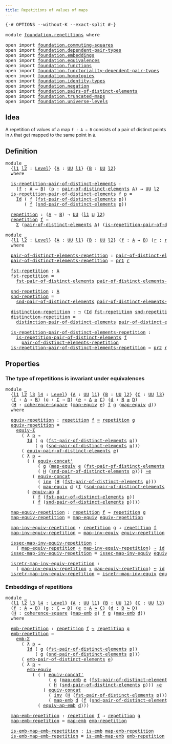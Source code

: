 ```yaml
---
title: Repetitions of values of maps
---
```


<pre class="Agda"><a id="55" class="Symbol">{-#</a> <a id="59" class="Keyword">OPTIONS</a> <a id="67" class="Pragma">--without-K</a> <a id="79" class="Pragma">--exact-split</a> <a id="93" class="Symbol">#-}</a>

<a id="98" class="Keyword">module</a> <a id="105" href="foundation.repetitions.html" class="Module">foundation.repetitions</a> <a id="128" class="Keyword">where</a>

<a id="135" class="Keyword">open</a> <a id="140" class="Keyword">import</a> <a id="147" href="foundation.commuting-squares.html" class="Module">foundation.commuting-squares</a>
<a id="176" class="Keyword">open</a> <a id="181" class="Keyword">import</a> <a id="188" href="foundation.dependent-pair-types.html" class="Module">foundation.dependent-pair-types</a>
<a id="220" class="Keyword">open</a> <a id="225" class="Keyword">import</a> <a id="232" href="foundation.embeddings.html" class="Module">foundation.embeddings</a>
<a id="254" class="Keyword">open</a> <a id="259" class="Keyword">import</a> <a id="266" href="foundation.equivalences.html" class="Module">foundation.equivalences</a>
<a id="290" class="Keyword">open</a> <a id="295" class="Keyword">import</a> <a id="302" href="foundation.functions.html" class="Module">foundation.functions</a>
<a id="323" class="Keyword">open</a> <a id="328" class="Keyword">import</a> <a id="335" href="foundation.functoriality-dependent-pair-types.html" class="Module">foundation.functoriality-dependent-pair-types</a>
<a id="381" class="Keyword">open</a> <a id="386" class="Keyword">import</a> <a id="393" href="foundation.homotopies.html" class="Module">foundation.homotopies</a>
<a id="415" class="Keyword">open</a> <a id="420" class="Keyword">import</a> <a id="427" href="foundation.identity-types.html" class="Module">foundation.identity-types</a>
<a id="453" class="Keyword">open</a> <a id="458" class="Keyword">import</a> <a id="465" href="foundation.negation.html" class="Module">foundation.negation</a>
<a id="485" class="Keyword">open</a> <a id="490" class="Keyword">import</a> <a id="497" href="foundation.pairs-of-distinct-elements.html" class="Module">foundation.pairs-of-distinct-elements</a>
<a id="535" class="Keyword">open</a> <a id="540" class="Keyword">import</a> <a id="547" href="foundation.truncated-maps.html" class="Module">foundation.truncated-maps</a>
<a id="573" class="Keyword">open</a> <a id="578" class="Keyword">import</a> <a id="585" href="foundation.universe-levels.html" class="Module">foundation.universe-levels</a>
</pre>
## Idea

A repetition of values of a map `f : A → B` consists of a pair of distinct points in `A` that get mapped to the same point in `B`.

## Definition

<pre class="Agda"><a id="781" class="Keyword">module</a> <a id="788" href="foundation.repetitions.html#788" class="Module">_</a>
  <a id="792" class="Symbol">{</a><a id="793" href="foundation.repetitions.html#793" class="Bound">l1</a> <a id="796" href="foundation.repetitions.html#796" class="Bound">l2</a> <a id="799" class="Symbol">:</a> <a id="801" href="Agda.Primitive.html#597" class="Postulate">Level</a><a id="806" class="Symbol">}</a> <a id="808" class="Symbol">{</a><a id="809" href="foundation.repetitions.html#809" class="Bound">A</a> <a id="811" class="Symbol">:</a> <a id="813" href="foundation-core.universe-levels.html#222" class="Primitive">UU</a> <a id="816" href="foundation.repetitions.html#793" class="Bound">l1</a><a id="818" class="Symbol">}</a> <a id="820" class="Symbol">{</a><a id="821" href="foundation.repetitions.html#821" class="Bound">B</a> <a id="823" class="Symbol">:</a> <a id="825" href="foundation-core.universe-levels.html#222" class="Primitive">UU</a> <a id="828" href="foundation.repetitions.html#796" class="Bound">l2</a><a id="830" class="Symbol">}</a>
  <a id="834" class="Keyword">where</a>

  <a id="843" href="foundation.repetitions.html#843" class="Function">is-repetition-pair-of-distinct-elements</a> <a id="883" class="Symbol">:</a>
    <a id="889" class="Symbol">(</a><a id="890" href="foundation.repetitions.html#890" class="Bound">f</a> <a id="892" class="Symbol">:</a> <a id="894" href="foundation.repetitions.html#809" class="Bound">A</a> <a id="896" class="Symbol">→</a> <a id="898" href="foundation.repetitions.html#821" class="Bound">B</a><a id="899" class="Symbol">)</a> <a id="901" class="Symbol">(</a><a id="902" href="foundation.repetitions.html#902" class="Bound">p</a> <a id="904" class="Symbol">:</a> <a id="906" href="foundation.pairs-of-distinct-elements.html#1420" class="Function">pair-of-distinct-elements</a> <a id="932" href="foundation.repetitions.html#809" class="Bound">A</a><a id="933" class="Symbol">)</a> <a id="935" class="Symbol">→</a> <a id="937" href="foundation-core.universe-levels.html#222" class="Primitive">UU</a> <a id="940" href="foundation.repetitions.html#796" class="Bound">l2</a>
  <a id="945" href="foundation.repetitions.html#843" class="Function">is-repetition-pair-of-distinct-elements</a> <a id="985" href="foundation.repetitions.html#985" class="Bound">f</a> <a id="987" href="foundation.repetitions.html#987" class="Bound">p</a> <a id="989" class="Symbol">=</a>
    <a id="995" href="foundation-core.identity-types.html#641" class="Datatype">Id</a> <a id="998" class="Symbol">(</a> <a id="1000" href="foundation.repetitions.html#985" class="Bound">f</a> <a id="1002" class="Symbol">(</a><a id="1003" href="foundation.pairs-of-distinct-elements.html#1623" class="Function">fst-pair-of-distinct-elements</a> <a id="1033" href="foundation.repetitions.html#987" class="Bound">p</a><a id="1034" class="Symbol">))</a>
       <a id="1044" class="Symbol">(</a> <a id="1046" href="foundation.repetitions.html#985" class="Bound">f</a> <a id="1048" class="Symbol">(</a><a id="1049" href="foundation.pairs-of-distinct-elements.html#1700" class="Function">snd-pair-of-distinct-elements</a> <a id="1079" href="foundation.repetitions.html#987" class="Bound">p</a><a id="1080" class="Symbol">))</a>
  
  <a id="1088" href="foundation.repetitions.html#1088" class="Function">repetition</a> <a id="1099" class="Symbol">:</a> <a id="1101" class="Symbol">(</a><a id="1102" href="foundation.repetitions.html#809" class="Bound">A</a> <a id="1104" class="Symbol">→</a> <a id="1106" href="foundation.repetitions.html#821" class="Bound">B</a><a id="1107" class="Symbol">)</a> <a id="1109" class="Symbol">→</a> <a id="1111" href="foundation-core.universe-levels.html#222" class="Primitive">UU</a> <a id="1114" class="Symbol">(</a><a id="1115" href="foundation.repetitions.html#793" class="Bound">l1</a> <a id="1118" href="Agda.Primitive.html#810" class="Primitive Operator">⊔</a> <a id="1120" href="foundation.repetitions.html#796" class="Bound">l2</a><a id="1122" class="Symbol">)</a>
  <a id="1126" href="foundation.repetitions.html#1088" class="Function">repetition</a> <a id="1137" href="foundation.repetitions.html#1137" class="Bound">f</a> <a id="1139" class="Symbol">=</a>
    <a id="1145" href="foundation-core.dependent-pair-types.html#502" class="Record">Σ</a> <a id="1147" class="Symbol">(</a><a id="1148" href="foundation.pairs-of-distinct-elements.html#1420" class="Function">pair-of-distinct-elements</a> <a id="1174" href="foundation.repetitions.html#809" class="Bound">A</a><a id="1175" class="Symbol">)</a> <a id="1177" class="Symbol">(</a><a id="1178" href="foundation.repetitions.html#843" class="Function">is-repetition-pair-of-distinct-elements</a> <a id="1218" href="foundation.repetitions.html#1137" class="Bound">f</a><a id="1219" class="Symbol">)</a>

<a id="1222" class="Keyword">module</a> <a id="1229" href="foundation.repetitions.html#1229" class="Module">_</a>
  <a id="1233" class="Symbol">{</a><a id="1234" href="foundation.repetitions.html#1234" class="Bound">l1</a> <a id="1237" href="foundation.repetitions.html#1237" class="Bound">l2</a> <a id="1240" class="Symbol">:</a> <a id="1242" href="Agda.Primitive.html#597" class="Postulate">Level</a><a id="1247" class="Symbol">}</a> <a id="1249" class="Symbol">{</a><a id="1250" href="foundation.repetitions.html#1250" class="Bound">A</a> <a id="1252" class="Symbol">:</a> <a id="1254" href="foundation-core.universe-levels.html#222" class="Primitive">UU</a> <a id="1257" href="foundation.repetitions.html#1234" class="Bound">l1</a><a id="1259" class="Symbol">}</a> <a id="1261" class="Symbol">{</a><a id="1262" href="foundation.repetitions.html#1262" class="Bound">B</a> <a id="1264" class="Symbol">:</a> <a id="1266" href="foundation-core.universe-levels.html#222" class="Primitive">UU</a> <a id="1269" href="foundation.repetitions.html#1237" class="Bound">l2</a><a id="1271" class="Symbol">}</a> <a id="1273" class="Symbol">(</a><a id="1274" href="foundation.repetitions.html#1274" class="Bound">f</a> <a id="1276" class="Symbol">:</a> <a id="1278" href="foundation.repetitions.html#1250" class="Bound">A</a> <a id="1280" class="Symbol">→</a> <a id="1282" href="foundation.repetitions.html#1262" class="Bound">B</a><a id="1283" class="Symbol">)</a> <a id="1285" class="Symbol">(</a><a id="1286" href="foundation.repetitions.html#1286" class="Bound">r</a> <a id="1288" class="Symbol">:</a> <a id="1290" href="foundation.repetitions.html#1088" class="Function">repetition</a> <a id="1301" href="foundation.repetitions.html#1274" class="Bound">f</a><a id="1302" class="Symbol">)</a>
  <a id="1306" class="Keyword">where</a>

  <a id="1315" href="foundation.repetitions.html#1315" class="Function">pair-of-distinct-elements-repetition</a> <a id="1352" class="Symbol">:</a> <a id="1354" href="foundation.pairs-of-distinct-elements.html#1420" class="Function">pair-of-distinct-elements</a> <a id="1380" href="foundation.repetitions.html#1250" class="Bound">A</a>
  <a id="1384" href="foundation.repetitions.html#1315" class="Function">pair-of-distinct-elements-repetition</a> <a id="1421" class="Symbol">=</a> <a id="1423" href="foundation-core.dependent-pair-types.html#592" class="Field">pr1</a> <a id="1427" href="foundation.repetitions.html#1286" class="Bound">r</a>

  <a id="1432" href="foundation.repetitions.html#1432" class="Function">fst-repetition</a> <a id="1447" class="Symbol">:</a> <a id="1449" href="foundation.repetitions.html#1250" class="Bound">A</a>
  <a id="1453" href="foundation.repetitions.html#1432" class="Function">fst-repetition</a> <a id="1468" class="Symbol">=</a>
    <a id="1474" href="foundation.pairs-of-distinct-elements.html#1623" class="Function">fst-pair-of-distinct-elements</a> <a id="1504" href="foundation.repetitions.html#1315" class="Function">pair-of-distinct-elements-repetition</a>

  <a id="1544" href="foundation.repetitions.html#1544" class="Function">snd-repetition</a> <a id="1559" class="Symbol">:</a> <a id="1561" href="foundation.repetitions.html#1250" class="Bound">A</a>
  <a id="1565" href="foundation.repetitions.html#1544" class="Function">snd-repetition</a> <a id="1580" class="Symbol">=</a>
    <a id="1586" href="foundation.pairs-of-distinct-elements.html#1700" class="Function">snd-pair-of-distinct-elements</a> <a id="1616" href="foundation.repetitions.html#1315" class="Function">pair-of-distinct-elements-repetition</a>

  <a id="1656" href="foundation.repetitions.html#1656" class="Function">distinction-repetition</a> <a id="1679" class="Symbol">:</a> <a id="1681" href="foundation-core.negation.html#452" class="Function">¬</a> <a id="1683" class="Symbol">(</a><a id="1684" href="foundation-core.identity-types.html#641" class="Datatype">Id</a> <a id="1687" href="foundation.repetitions.html#1432" class="Function">fst-repetition</a> <a id="1702" href="foundation.repetitions.html#1544" class="Function">snd-repetition</a><a id="1716" class="Symbol">)</a>
  <a id="1720" href="foundation.repetitions.html#1656" class="Function">distinction-repetition</a> <a id="1743" class="Symbol">=</a>
    <a id="1749" href="foundation.pairs-of-distinct-elements.html#1783" class="Function">distinction-pair-of-distinct-elements</a> <a id="1787" href="foundation.repetitions.html#1315" class="Function">pair-of-distinct-elements-repetition</a>

  <a id="1827" href="foundation.repetitions.html#1827" class="Function">is-repetition-pair-of-distinct-elements-repetition</a> <a id="1878" class="Symbol">:</a>
    <a id="1884" href="foundation.repetitions.html#843" class="Function">is-repetition-pair-of-distinct-elements</a> <a id="1924" href="foundation.repetitions.html#1274" class="Bound">f</a>
      <a id="1932" href="foundation.repetitions.html#1315" class="Function">pair-of-distinct-elements-repetition</a>
  <a id="1971" href="foundation.repetitions.html#1827" class="Function">is-repetition-pair-of-distinct-elements-repetition</a> <a id="2022" class="Symbol">=</a> <a id="2024" href="foundation-core.dependent-pair-types.html#604" class="Field">pr2</a> <a id="2028" href="foundation.repetitions.html#1286" class="Bound">r</a>
</pre>
## Properties

### The type of repetitions is invariant under equivalences

<pre class="Agda"><a id="2119" class="Keyword">module</a> <a id="2126" href="foundation.repetitions.html#2126" class="Module">_</a>
  <a id="2130" class="Symbol">{</a><a id="2131" href="foundation.repetitions.html#2131" class="Bound">l1</a> <a id="2134" href="foundation.repetitions.html#2134" class="Bound">l2</a> <a id="2137" href="foundation.repetitions.html#2137" class="Bound">l3</a> <a id="2140" href="foundation.repetitions.html#2140" class="Bound">l4</a> <a id="2143" class="Symbol">:</a> <a id="2145" href="Agda.Primitive.html#597" class="Postulate">Level</a><a id="2150" class="Symbol">}</a> <a id="2152" class="Symbol">{</a><a id="2153" href="foundation.repetitions.html#2153" class="Bound">A</a> <a id="2155" class="Symbol">:</a> <a id="2157" href="foundation-core.universe-levels.html#222" class="Primitive">UU</a> <a id="2160" href="foundation.repetitions.html#2131" class="Bound">l1</a><a id="2162" class="Symbol">}</a> <a id="2164" class="Symbol">{</a><a id="2165" href="foundation.repetitions.html#2165" class="Bound">B</a> <a id="2167" class="Symbol">:</a> <a id="2169" href="foundation-core.universe-levels.html#222" class="Primitive">UU</a> <a id="2172" href="foundation.repetitions.html#2134" class="Bound">l2</a><a id="2174" class="Symbol">}</a> <a id="2176" class="Symbol">{</a><a id="2177" href="foundation.repetitions.html#2177" class="Bound">C</a> <a id="2179" class="Symbol">:</a> <a id="2181" href="foundation-core.universe-levels.html#222" class="Primitive">UU</a> <a id="2184" href="foundation.repetitions.html#2137" class="Bound">l3</a><a id="2186" class="Symbol">}</a> <a id="2188" class="Symbol">{</a><a id="2189" href="foundation.repetitions.html#2189" class="Bound">D</a> <a id="2191" class="Symbol">:</a> <a id="2193" href="foundation-core.universe-levels.html#222" class="Primitive">UU</a> <a id="2196" href="foundation.repetitions.html#2140" class="Bound">l4</a><a id="2198" class="Symbol">}</a>
  <a id="2202" class="Symbol">(</a><a id="2203" href="foundation.repetitions.html#2203" class="Bound">f</a> <a id="2205" class="Symbol">:</a> <a id="2207" href="foundation.repetitions.html#2153" class="Bound">A</a> <a id="2209" class="Symbol">→</a> <a id="2211" href="foundation.repetitions.html#2165" class="Bound">B</a><a id="2212" class="Symbol">)</a> <a id="2214" class="Symbol">(</a><a id="2215" href="foundation.repetitions.html#2215" class="Bound">g</a> <a id="2217" class="Symbol">:</a> <a id="2219" href="foundation.repetitions.html#2177" class="Bound">C</a> <a id="2221" class="Symbol">→</a> <a id="2223" href="foundation.repetitions.html#2189" class="Bound">D</a><a id="2224" class="Symbol">)</a> <a id="2226" class="Symbol">(</a><a id="2227" href="foundation.repetitions.html#2227" class="Bound">e</a> <a id="2229" class="Symbol">:</a> <a id="2231" href="foundation.repetitions.html#2153" class="Bound">A</a> <a id="2233" href="foundation-core.equivalences.html#1607" class="Function Operator">≃</a> <a id="2235" href="foundation.repetitions.html#2177" class="Bound">C</a><a id="2236" class="Symbol">)</a> <a id="2238" class="Symbol">(</a><a id="2239" href="foundation.repetitions.html#2239" class="Bound">d</a> <a id="2241" class="Symbol">:</a> <a id="2243" href="foundation.repetitions.html#2165" class="Bound">B</a> <a id="2245" href="foundation-core.equivalences.html#1607" class="Function Operator">≃</a> <a id="2247" href="foundation.repetitions.html#2189" class="Bound">D</a><a id="2248" class="Symbol">)</a>
  <a id="2252" class="Symbol">(</a><a id="2253" href="foundation.repetitions.html#2253" class="Bound">H</a> <a id="2255" class="Symbol">:</a> <a id="2257" href="foundation-core.commuting-squares.html#532" class="Function">coherence-square</a> <a id="2274" class="Symbol">(</a><a id="2275" href="foundation-core.equivalences.html#1807" class="Function">map-equiv</a> <a id="2285" href="foundation.repetitions.html#2227" class="Bound">e</a><a id="2286" class="Symbol">)</a> <a id="2288" href="foundation.repetitions.html#2203" class="Bound">f</a> <a id="2290" href="foundation.repetitions.html#2215" class="Bound">g</a> <a id="2292" class="Symbol">(</a><a id="2293" href="foundation-core.equivalences.html#1807" class="Function">map-equiv</a> <a id="2303" href="foundation.repetitions.html#2239" class="Bound">d</a><a id="2304" class="Symbol">))</a>
  <a id="2309" class="Keyword">where</a>

  <a id="2318" href="foundation.repetitions.html#2318" class="Function">equiv-repetition</a> <a id="2335" class="Symbol">:</a> <a id="2337" href="foundation.repetitions.html#1088" class="Function">repetition</a> <a id="2348" href="foundation.repetitions.html#2203" class="Bound">f</a> <a id="2350" href="foundation-core.equivalences.html#1607" class="Function Operator">≃</a> <a id="2352" href="foundation.repetitions.html#1088" class="Function">repetition</a> <a id="2363" href="foundation.repetitions.html#2215" class="Bound">g</a>
  <a id="2367" href="foundation.repetitions.html#2318" class="Function">equiv-repetition</a> <a id="2384" class="Symbol">=</a>
    <a id="2390" href="foundation-core.functoriality-dependent-pair-types.html#10421" class="Function">equiv-Σ</a>
      <a id="2404" class="Symbol">(</a> <a id="2406" class="Symbol">λ</a> <a id="2408" href="foundation.repetitions.html#2408" class="Bound">p</a> <a id="2410" class="Symbol">→</a>
        <a id="2420" href="foundation-core.identity-types.html#641" class="Datatype">Id</a> <a id="2423" class="Symbol">(</a> <a id="2425" href="foundation.repetitions.html#2215" class="Bound">g</a> <a id="2427" class="Symbol">(</a><a id="2428" href="foundation.pairs-of-distinct-elements.html#1623" class="Function">fst-pair-of-distinct-elements</a> <a id="2458" href="foundation.repetitions.html#2408" class="Bound">p</a><a id="2459" class="Symbol">))</a>
           <a id="2473" class="Symbol">(</a> <a id="2475" href="foundation.repetitions.html#2215" class="Bound">g</a> <a id="2477" class="Symbol">(</a><a id="2478" href="foundation.pairs-of-distinct-elements.html#1700" class="Function">snd-pair-of-distinct-elements</a> <a id="2508" href="foundation.repetitions.html#2408" class="Bound">p</a><a id="2509" class="Symbol">)))</a>
      <a id="2519" class="Symbol">(</a> <a id="2521" href="foundation.pairs-of-distinct-elements.html#6492" class="Function">equiv-pair-of-distinct-elements</a> <a id="2553" href="foundation.repetitions.html#2227" class="Bound">e</a><a id="2554" class="Symbol">)</a>
      <a id="2562" class="Symbol">(</a> <a id="2564" class="Symbol">λ</a> <a id="2566" href="foundation.repetitions.html#2566" class="Bound">p</a> <a id="2568" class="Symbol">→</a>
        <a id="2578" class="Symbol">(</a> <a id="2580" class="Symbol">(</a> <a id="2582" href="foundation.identity-types.html#2710" class="Function">equiv-concat&#39;</a>
            <a id="2608" class="Symbol">(</a> <a id="2610" href="foundation.repetitions.html#2215" class="Bound">g</a> <a id="2612" class="Symbol">(</a><a id="2613" href="foundation-core.equivalences.html#1807" class="Function">map-equiv</a> <a id="2623" href="foundation.repetitions.html#2227" class="Bound">e</a> <a id="2625" class="Symbol">(</a><a id="2626" href="foundation.pairs-of-distinct-elements.html#1623" class="Function">fst-pair-of-distinct-elements</a> <a id="2656" href="foundation.repetitions.html#2566" class="Bound">p</a><a id="2657" class="Symbol">)))</a>
            <a id="2673" class="Symbol">(</a> <a id="2675" href="foundation.repetitions.html#2253" class="Bound">H</a> <a id="2677" class="Symbol">(</a><a id="2678" href="foundation.pairs-of-distinct-elements.html#1700" class="Function">snd-pair-of-distinct-elements</a> <a id="2708" href="foundation.repetitions.html#2566" class="Bound">p</a><a id="2709" class="Symbol">)))</a> <a id="2713" href="foundation-core.equivalences.html#7855" class="Function Operator">∘e</a>
          <a id="2726" class="Symbol">(</a> <a id="2728" href="foundation.identity-types.html#1931" class="Function">equiv-concat</a>
            <a id="2753" class="Symbol">(</a> <a id="2755" href="foundation-core.identity-types.html#1552" class="Function">inv</a> <a id="2759" class="Symbol">(</a><a id="2760" href="foundation.repetitions.html#2253" class="Bound">H</a> <a id="2762" class="Symbol">(</a><a id="2763" href="foundation.pairs-of-distinct-elements.html#1623" class="Function">fst-pair-of-distinct-elements</a> <a id="2793" href="foundation.repetitions.html#2566" class="Bound">p</a><a id="2794" class="Symbol">)))</a>
            <a id="2810" class="Symbol">(</a> <a id="2812" href="foundation-core.equivalences.html#1807" class="Function">map-equiv</a> <a id="2822" href="foundation.repetitions.html#2239" class="Bound">d</a> <a id="2824" class="Symbol">(</a><a id="2825" href="foundation.repetitions.html#2203" class="Bound">f</a> <a id="2827" class="Symbol">(</a><a id="2828" href="foundation.pairs-of-distinct-elements.html#1700" class="Function">snd-pair-of-distinct-elements</a> <a id="2858" href="foundation.repetitions.html#2566" class="Bound">p</a><a id="2859" class="Symbol">)))))</a> <a id="2865" href="foundation-core.equivalences.html#7855" class="Function Operator">∘e</a>
        <a id="2876" class="Symbol">(</a> <a id="2878" href="foundation-core.equivalences.html#16732" class="Function">equiv-ap</a> <a id="2887" href="foundation.repetitions.html#2239" class="Bound">d</a>
          <a id="2899" class="Symbol">(</a> <a id="2901" href="foundation.repetitions.html#2203" class="Bound">f</a> <a id="2903" class="Symbol">(</a><a id="2904" href="foundation.pairs-of-distinct-elements.html#1623" class="Function">fst-pair-of-distinct-elements</a> <a id="2934" href="foundation.repetitions.html#2566" class="Bound">p</a><a id="2935" class="Symbol">))</a>
          <a id="2948" class="Symbol">(</a> <a id="2950" href="foundation.repetitions.html#2203" class="Bound">f</a> <a id="2952" class="Symbol">(</a><a id="2953" href="foundation.pairs-of-distinct-elements.html#1700" class="Function">snd-pair-of-distinct-elements</a> <a id="2983" href="foundation.repetitions.html#2566" class="Bound">p</a><a id="2984" class="Symbol">))))</a>

  <a id="2992" href="foundation.repetitions.html#2992" class="Function">map-equiv-repetition</a> <a id="3013" class="Symbol">:</a> <a id="3015" href="foundation.repetitions.html#1088" class="Function">repetition</a> <a id="3026" href="foundation.repetitions.html#2203" class="Bound">f</a> <a id="3028" class="Symbol">→</a> <a id="3030" href="foundation.repetitions.html#1088" class="Function">repetition</a> <a id="3041" href="foundation.repetitions.html#2215" class="Bound">g</a>
  <a id="3045" href="foundation.repetitions.html#2992" class="Function">map-equiv-repetition</a> <a id="3066" class="Symbol">=</a> <a id="3068" href="foundation-core.equivalences.html#1807" class="Function">map-equiv</a> <a id="3078" href="foundation.repetitions.html#2318" class="Function">equiv-repetition</a>

  <a id="3098" href="foundation.repetitions.html#3098" class="Function">map-inv-equiv-repetition</a> <a id="3123" class="Symbol">:</a> <a id="3125" href="foundation.repetitions.html#1088" class="Function">repetition</a> <a id="3136" href="foundation.repetitions.html#2215" class="Bound">g</a> <a id="3138" class="Symbol">→</a> <a id="3140" href="foundation.repetitions.html#1088" class="Function">repetition</a> <a id="3151" href="foundation.repetitions.html#2203" class="Bound">f</a>
  <a id="3155" href="foundation.repetitions.html#3098" class="Function">map-inv-equiv-repetition</a> <a id="3180" class="Symbol">=</a> <a id="3182" href="foundation-core.equivalences.html#5022" class="Function">map-inv-equiv</a> <a id="3196" href="foundation.repetitions.html#2318" class="Function">equiv-repetition</a>

  <a id="3216" href="foundation.repetitions.html#3216" class="Function">issec-map-inv-equiv-repetition</a> <a id="3247" class="Symbol">:</a>
    <a id="3253" class="Symbol">(</a> <a id="3255" href="foundation.repetitions.html#2992" class="Function">map-equiv-repetition</a> <a id="3276" href="foundation-core.functions.html#407" class="Function Operator">∘</a> <a id="3278" href="foundation.repetitions.html#3098" class="Function">map-inv-equiv-repetition</a><a id="3302" class="Symbol">)</a> <a id="3304" href="foundation-core.homotopies.html#467" class="Function Operator">~</a> <a id="3306" href="foundation-core.functions.html#309" class="Function">id</a>
  <a id="3311" href="foundation.repetitions.html#3216" class="Function">issec-map-inv-equiv-repetition</a> <a id="3342" class="Symbol">=</a> <a id="3344" href="foundation-core.equivalences.html#5105" class="Function">issec-map-inv-equiv</a> <a id="3364" href="foundation.repetitions.html#2318" class="Function">equiv-repetition</a>

  <a id="3384" href="foundation.repetitions.html#3384" class="Function">isretr-map-inv-equiv-repetition</a> <a id="3416" class="Symbol">:</a>
    <a id="3422" class="Symbol">(</a> <a id="3424" href="foundation.repetitions.html#3098" class="Function">map-inv-equiv-repetition</a> <a id="3449" href="foundation-core.functions.html#407" class="Function Operator">∘</a> <a id="3451" href="foundation.repetitions.html#2992" class="Function">map-equiv-repetition</a><a id="3471" class="Symbol">)</a> <a id="3473" href="foundation-core.homotopies.html#467" class="Function Operator">~</a> <a id="3475" href="foundation-core.functions.html#309" class="Function">id</a>
  <a id="3480" href="foundation.repetitions.html#3384" class="Function">isretr-map-inv-equiv-repetition</a> <a id="3512" class="Symbol">=</a> <a id="3514" href="foundation-core.equivalences.html#5237" class="Function">isretr-map-inv-equiv</a> <a id="3535" href="foundation.repetitions.html#2318" class="Function">equiv-repetition</a>
</pre>
### Embeddings of repetitions

<pre class="Agda"><a id="3596" class="Keyword">module</a> <a id="3603" href="foundation.repetitions.html#3603" class="Module">_</a>
  <a id="3607" class="Symbol">{</a><a id="3608" href="foundation.repetitions.html#3608" class="Bound">l1</a> <a id="3611" href="foundation.repetitions.html#3611" class="Bound">l2</a> <a id="3614" href="foundation.repetitions.html#3614" class="Bound">l3</a> <a id="3617" href="foundation.repetitions.html#3617" class="Bound">l4</a> <a id="3620" class="Symbol">:</a> <a id="3622" href="Agda.Primitive.html#597" class="Postulate">Level</a><a id="3627" class="Symbol">}</a> <a id="3629" class="Symbol">{</a><a id="3630" href="foundation.repetitions.html#3630" class="Bound">A</a> <a id="3632" class="Symbol">:</a> <a id="3634" href="foundation-core.universe-levels.html#222" class="Primitive">UU</a> <a id="3637" href="foundation.repetitions.html#3608" class="Bound">l1</a><a id="3639" class="Symbol">}</a> <a id="3641" class="Symbol">{</a><a id="3642" href="foundation.repetitions.html#3642" class="Bound">B</a> <a id="3644" class="Symbol">:</a> <a id="3646" href="foundation-core.universe-levels.html#222" class="Primitive">UU</a> <a id="3649" href="foundation.repetitions.html#3611" class="Bound">l2</a><a id="3651" class="Symbol">}</a> <a id="3653" class="Symbol">{</a><a id="3654" href="foundation.repetitions.html#3654" class="Bound">C</a> <a id="3656" class="Symbol">:</a> <a id="3658" href="foundation-core.universe-levels.html#222" class="Primitive">UU</a> <a id="3661" href="foundation.repetitions.html#3614" class="Bound">l3</a><a id="3663" class="Symbol">}</a> <a id="3665" class="Symbol">{</a><a id="3666" href="foundation.repetitions.html#3666" class="Bound">D</a> <a id="3668" class="Symbol">:</a> <a id="3670" href="foundation-core.universe-levels.html#222" class="Primitive">UU</a> <a id="3673" href="foundation.repetitions.html#3617" class="Bound">l4</a><a id="3675" class="Symbol">}</a>
  <a id="3679" class="Symbol">(</a><a id="3680" href="foundation.repetitions.html#3680" class="Bound">f</a> <a id="3682" class="Symbol">:</a> <a id="3684" href="foundation.repetitions.html#3630" class="Bound">A</a> <a id="3686" class="Symbol">→</a> <a id="3688" href="foundation.repetitions.html#3642" class="Bound">B</a><a id="3689" class="Symbol">)</a> <a id="3691" class="Symbol">(</a><a id="3692" href="foundation.repetitions.html#3692" class="Bound">g</a> <a id="3694" class="Symbol">:</a> <a id="3696" href="foundation.repetitions.html#3654" class="Bound">C</a> <a id="3698" class="Symbol">→</a> <a id="3700" href="foundation.repetitions.html#3666" class="Bound">D</a><a id="3701" class="Symbol">)</a> <a id="3703" class="Symbol">(</a><a id="3704" href="foundation.repetitions.html#3704" class="Bound">e</a> <a id="3706" class="Symbol">:</a> <a id="3708" href="foundation.repetitions.html#3630" class="Bound">A</a> <a id="3710" href="foundation-core.embeddings.html#1062" class="Function Operator">↪</a> <a id="3712" href="foundation.repetitions.html#3654" class="Bound">C</a><a id="3713" class="Symbol">)</a> <a id="3715" class="Symbol">(</a><a id="3716" href="foundation.repetitions.html#3716" class="Bound">d</a> <a id="3718" class="Symbol">:</a> <a id="3720" href="foundation.repetitions.html#3642" class="Bound">B</a> <a id="3722" href="foundation-core.embeddings.html#1062" class="Function Operator">↪</a> <a id="3724" href="foundation.repetitions.html#3666" class="Bound">D</a><a id="3725" class="Symbol">)</a>
  <a id="3729" class="Symbol">(</a><a id="3730" href="foundation.repetitions.html#3730" class="Bound">H</a> <a id="3732" class="Symbol">:</a> <a id="3734" href="foundation-core.commuting-squares.html#532" class="Function">coherence-square</a> <a id="3751" class="Symbol">(</a><a id="3752" href="foundation-core.embeddings.html#1205" class="Function">map-emb</a> <a id="3760" href="foundation.repetitions.html#3704" class="Bound">e</a><a id="3761" class="Symbol">)</a> <a id="3763" href="foundation.repetitions.html#3680" class="Bound">f</a> <a id="3765" href="foundation.repetitions.html#3692" class="Bound">g</a> <a id="3767" class="Symbol">(</a><a id="3768" href="foundation-core.embeddings.html#1205" class="Function">map-emb</a> <a id="3776" href="foundation.repetitions.html#3716" class="Bound">d</a><a id="3777" class="Symbol">))</a>
  <a id="3782" class="Keyword">where</a>

  <a id="3791" href="foundation.repetitions.html#3791" class="Function">emb-repetition</a> <a id="3806" class="Symbol">:</a> <a id="3808" href="foundation.repetitions.html#1088" class="Function">repetition</a> <a id="3819" href="foundation.repetitions.html#3680" class="Bound">f</a> <a id="3821" href="foundation-core.embeddings.html#1062" class="Function Operator">↪</a> <a id="3823" href="foundation.repetitions.html#1088" class="Function">repetition</a> <a id="3834" href="foundation.repetitions.html#3692" class="Bound">g</a>
  <a id="3838" href="foundation.repetitions.html#3791" class="Function">emb-repetition</a> <a id="3853" class="Symbol">=</a>
    <a id="3859" href="foundation-core.truncated-maps.html#12022" class="Function">emb-Σ</a>
      <a id="3871" class="Symbol">(</a> <a id="3873" class="Symbol">λ</a> <a id="3875" href="foundation.repetitions.html#3875" class="Bound">p</a> <a id="3877" class="Symbol">→</a>
        <a id="3887" href="foundation-core.identity-types.html#641" class="Datatype">Id</a> <a id="3890" class="Symbol">(</a> <a id="3892" href="foundation.repetitions.html#3692" class="Bound">g</a> <a id="3894" class="Symbol">(</a><a id="3895" href="foundation.pairs-of-distinct-elements.html#1623" class="Function">fst-pair-of-distinct-elements</a> <a id="3925" href="foundation.repetitions.html#3875" class="Bound">p</a><a id="3926" class="Symbol">))</a>
           <a id="3940" class="Symbol">(</a> <a id="3942" href="foundation.repetitions.html#3692" class="Bound">g</a> <a id="3944" class="Symbol">(</a><a id="3945" href="foundation.pairs-of-distinct-elements.html#1700" class="Function">snd-pair-of-distinct-elements</a> <a id="3975" href="foundation.repetitions.html#3875" class="Bound">p</a><a id="3976" class="Symbol">)))</a>
      <a id="3986" class="Symbol">(</a> <a id="3988" href="foundation.pairs-of-distinct-elements.html#6917" class="Function">emb-pair-of-distinct-elements</a> <a id="4018" href="foundation.repetitions.html#3704" class="Bound">e</a><a id="4019" class="Symbol">)</a>
      <a id="4027" class="Symbol">(</a> <a id="4029" class="Symbol">λ</a> <a id="4031" href="foundation.repetitions.html#4031" class="Bound">p</a> <a id="4033" class="Symbol">→</a>
        <a id="4043" href="foundation.equivalences.html#3258" class="Function">emb-equiv</a>
          <a id="4063" class="Symbol">(</a> <a id="4065" class="Symbol">(</a> <a id="4067" class="Symbol">(</a> <a id="4069" href="foundation.identity-types.html#2710" class="Function">equiv-concat&#39;</a>
                <a id="4099" class="Symbol">(</a> <a id="4101" href="foundation.repetitions.html#3692" class="Bound">g</a> <a id="4103" class="Symbol">(</a><a id="4104" href="foundation-core.embeddings.html#1205" class="Function">map-emb</a> <a id="4112" href="foundation.repetitions.html#3704" class="Bound">e</a> <a id="4114" class="Symbol">(</a><a id="4115" href="foundation.pairs-of-distinct-elements.html#1623" class="Function">fst-pair-of-distinct-elements</a> <a id="4145" href="foundation.repetitions.html#4031" class="Bound">p</a><a id="4146" class="Symbol">)))</a>
                <a id="4166" class="Symbol">(</a> <a id="4168" href="foundation.repetitions.html#3730" class="Bound">H</a> <a id="4170" class="Symbol">(</a><a id="4171" href="foundation.pairs-of-distinct-elements.html#1700" class="Function">snd-pair-of-distinct-elements</a> <a id="4201" href="foundation.repetitions.html#4031" class="Bound">p</a><a id="4202" class="Symbol">)))</a> <a id="4206" href="foundation-core.equivalences.html#7855" class="Function Operator">∘e</a>
              <a id="4223" class="Symbol">(</a> <a id="4225" href="foundation.identity-types.html#1931" class="Function">equiv-concat</a>
                <a id="4254" class="Symbol">(</a> <a id="4256" href="foundation-core.identity-types.html#1552" class="Function">inv</a> <a id="4260" class="Symbol">(</a><a id="4261" href="foundation.repetitions.html#3730" class="Bound">H</a> <a id="4263" class="Symbol">(</a><a id="4264" href="foundation.pairs-of-distinct-elements.html#1623" class="Function">fst-pair-of-distinct-elements</a> <a id="4294" href="foundation.repetitions.html#4031" class="Bound">p</a><a id="4295" class="Symbol">)))</a>
                <a id="4315" class="Symbol">(</a> <a id="4317" href="foundation-core.embeddings.html#1205" class="Function">map-emb</a> <a id="4325" href="foundation.repetitions.html#3716" class="Bound">d</a> <a id="4327" class="Symbol">(</a><a id="4328" href="foundation.repetitions.html#3680" class="Bound">f</a> <a id="4330" class="Symbol">(</a><a id="4331" href="foundation.pairs-of-distinct-elements.html#1700" class="Function">snd-pair-of-distinct-elements</a> <a id="4361" href="foundation.repetitions.html#4031" class="Bound">p</a><a id="4362" class="Symbol">)))))</a> <a id="4368" href="foundation-core.equivalences.html#7855" class="Function Operator">∘e</a>
            <a id="4383" class="Symbol">(</a> <a id="4385" href="foundation-core.embeddings.html#1332" class="Function">equiv-ap-emb</a> <a id="4398" href="foundation.repetitions.html#3716" class="Bound">d</a><a id="4399" class="Symbol">)))</a>

  <a id="4406" href="foundation.repetitions.html#4406" class="Function">map-emb-repetition</a> <a id="4425" class="Symbol">:</a> <a id="4427" href="foundation.repetitions.html#1088" class="Function">repetition</a> <a id="4438" href="foundation.repetitions.html#3680" class="Bound">f</a> <a id="4440" class="Symbol">→</a> <a id="4442" href="foundation.repetitions.html#1088" class="Function">repetition</a> <a id="4453" href="foundation.repetitions.html#3692" class="Bound">g</a>
  <a id="4457" href="foundation.repetitions.html#4406" class="Function">map-emb-repetition</a> <a id="4476" class="Symbol">=</a> <a id="4478" href="foundation-core.embeddings.html#1205" class="Function">map-emb</a> <a id="4486" href="foundation.repetitions.html#3791" class="Function">emb-repetition</a>

  <a id="4504" href="foundation.repetitions.html#4504" class="Function">is-emb-map-emb-repetition</a> <a id="4530" class="Symbol">:</a> <a id="4532" href="foundation-core.embeddings.html#980" class="Function">is-emb</a> <a id="4539" href="foundation.repetitions.html#4406" class="Function">map-emb-repetition</a>
  <a id="4560" href="foundation.repetitions.html#4504" class="Function">is-emb-map-emb-repetition</a> <a id="4586" class="Symbol">=</a> <a id="4588" href="foundation-core.embeddings.html#1252" class="Function">is-emb-map-emb</a> <a id="4603" href="foundation.repetitions.html#3791" class="Function">emb-repetition</a>
</pre>